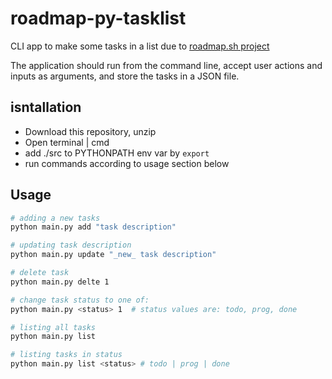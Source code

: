 # roadmap-py-tasklist

CLI app to make some tasks in a list due to [roadmap.sh project](https://roadmap.sh/projects/task-tracker)

The application should run from the command line, accept user actions and inputs as arguments, and store the tasks in a JSON file. 

## isntallation

- Download this repository, unzip
- Open terminal | cmd
- add ./src to PYTHONPATH env var by `export`
- run commands according to usage section below



## Usage

``` bash
# adding a new tasks
python main.py add "task description"

# updating task description
python main.py update "_new_ task description"

# delete task
python main.py delte 1 

# change task status to one of: 
python main.py <status> 1  # status values are: todo, prog, done

# listing all tasks
python main.py list 

# listing tasks in status
python main.py list <status> # todo | prog | done
```

